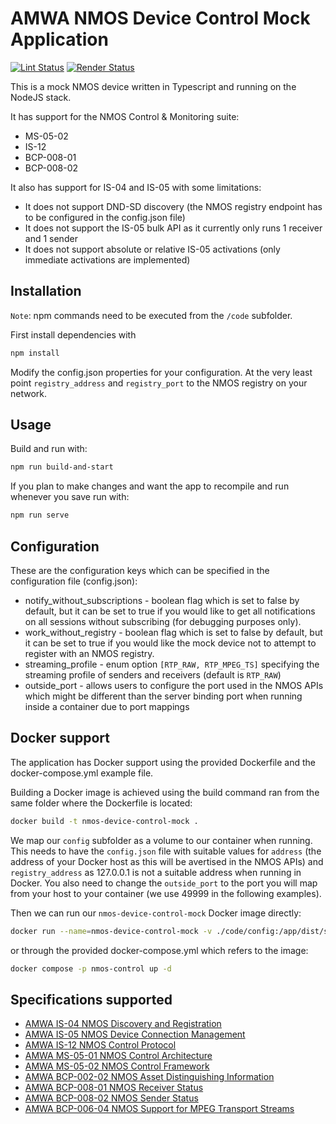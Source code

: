 # AMWA NMOS Device Control Mock Application

[![Lint Status](https://github.com/AMWA-TV/nmos-device-control-mock/workflows/Lint/badge.svg)](https://github.com/AMWA-TV/nmos-device-control-mock/actions?query=workflow%3ALint)
[![Render Status](https://github.com/AMWA-TV/nmos-device-control-mock/workflows/Render/badge.svg)](https://github.com/AMWA-TV/nmos-device-control-mock/actions?query=workflow%3ARender)

<!-- INTRO-START -->

This is a mock NMOS device written in Typescript and running on the NodeJS stack.

It has support for the NMOS Control & Monitoring suite:

* MS-05-02
* IS-12
* BCP-008-01
* BCP-008-02

It also has support for IS-04 and IS-05 with some limitations:

* It does not support DND-SD discovery (the NMOS registry endpoint has to be configured in the config.json file)
* It does not support the IS-05 bulk API as it currently only runs 1 receiver and 1 sender
* It does not support absolute or relative IS-05 activations (only immediate activations are implemented)

## Installation

`Note`: npm commands need to be executed from the `/code` subfolder.

First install dependencies with

```bash
npm install
```

Modify the config.json properties for your configuration.
At the very least point `registry_address` and `registry_port` to the NMOS registry on your network.

## Usage

Build and run with:

```bash
npm run build-and-start
```

If you plan to make changes and want the app to recompile and run whenever you save run with:

```bash
npm run serve
```

## Configuration

These are the configuration keys which can be specified in the configuration file (config.json):

* notify_without_subscriptions - boolean flag which is set to false by default, but it can be set to true if you would like to get all notifications on all sessions without subscribing (for debugging purposes only).
* work_without_registry - boolean flag which is set to false by default, but it can be set to true if you would like the mock device not to attempt to register with an NMOS registry.
* streaming_profile - enum option `[RTP_RAW, RTP_MPEG_TS]` specifying the streaming profile of senders and receivers (default is `RTP_RAW`)
* outside_port - allows users to configure the port used in the NMOS APIs which might be different than the server binding port when running inside a container due to port mappings

## Docker support

The application has Docker support using the provided Dockerfile and the docker-compose.yml example file.

Building a Docker image is achieved using the build command ran from the same folder where the Dockerfile is located:

```bash
docker build -t nmos-device-control-mock .
```

We map our `config` subfolder as a volume to our container when running. This needs to have the `config.json` file with suitable values for `address` (the address of your Docker host as this will be avertised in the NMOS APIs) and `registry_address` as 127.0.0.1 is not a suitable address when running in Docker. You also need to change the `outside_port` to the port you will map from your host to your container (we use 49999 in the following examples).

Then we can run our `nmos-device-control-mock` Docker image directly:

```bash
docker run --name=nmos-device-control-mock -v ./code/config:/app/dist/server/config -p 49999:8080 nmos-device-control-mock
```

or through the provided docker-compose.yml which refers to the image:

```bash
docker compose -p nmos-control up -d
```

## Specifications supported

* [AMWA IS-04 NMOS Discovery and Registration](https://specs.amwa.tv/is-04)
* [AMWA IS-05 NMOS Device Connection Management](https://specs.amwa.tv/is-05)
* [AMWA IS-12 NMOS Control Protocol](https://specs.amwa.tv/is-12)
* [AMWA MS-05-01 NMOS Control Architecture](https://specs.amwa.tv/ms-05-01)
* [AMWA MS-05-02 NMOS Control Framework](https://specs.amwa.tv/ms-05-02)
* [AMWA BCP-002-02 NMOS Asset Distinguishing Information](https://specs.amwa.tv/bcp-002-02)
* [AMWA BCP-008-01 NMOS Receiver Status](https://specs.amwa.tv/bcp-008-01/)
* [AMWA BCP-008-02 NMOS Sender Status](https://specs.amwa.tv/bcp-008-02/)
* [AMWA BCP-006-04 NMOS Support for MPEG Transport Streams](https://specs.amwa.tv/bcp-006-04/)

<!-- INTRO-END -->

